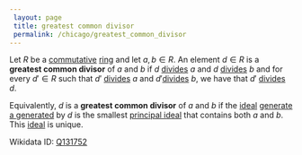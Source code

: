 ```yaml
---
 layout: page
 title: greatest common divisor
 permalink: /chicago/greatest_common_divisor
---
```

Let $R$ be a [commutative](https://mathgloss.github.io/MathGloss/chicago/commutative) [ring](https://mathgloss.github.io/MathGloss/chicago/ring) and let $a,b\in R$. An element $d\in R$ is a **greatest common divisor** of $a$ and $b$ if $d$ [divides](https://mathgloss.github.io/MathGloss/chicago/division_in_a_ring) $a$ and $d$ [divides](https://mathgloss.github.io/MathGloss/chicago/###################divides) $b$ and for every $d'\in R$ such that $d'$ [divides](https://mathgloss.github.io/MathGloss/chicago/###################divides) $a$ and $d'$[divides](https://mathgloss.github.io/MathGloss/chicago/###################divides) $b$, we have that $d'$ [divides](https://mathgloss.github.io/MathGloss/chicago/###################divides) $d$. 

Equivalently, $d$ is a **greatest common divisor** of $a$ and $b$ if the [ideal](https://mathgloss.github.io/MathGloss/chicago/ring_ideal) [generate a generated](https://mathgloss.github.io/MathGloss/chicago/generate_a_###########generated) by $d$ is the smallest [principal ideal](https://mathgloss.github.io/MathGloss/chicago/principal_ideal) that contains both $a$ and $b$. This [ideal](https://mathgloss.github.io/MathGloss/chicago/###########ideal) is unique.

Wikidata ID: [Q131752](https://www.wikidata.org/wiki/Q131752)